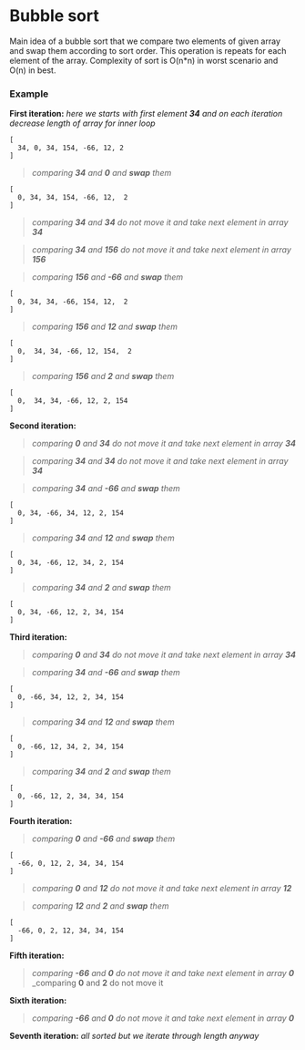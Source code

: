 # Bubble sort
Main idea of a bubble sort that we compare two elements of given array and swap them according to sort order. This operation is repeats for each element of the array.
Complexity of sort is O(n*n) in worst scenario and O(n) in best.

### Example
__First iteration:__
_here we starts with first element __34__ and on each iteration decrease length of array for inner loop_
```
[
  34, 0, 34, 154, -66, 12, 2
]
```

>_comparing __34__ and __0__ and __swap__ them_
```
[
  0, 34, 34, 154, -66, 12,  2
]
```
>_comparing __34__ and __34__ do not move it and take next element in array __34___ 

>_comparing __34__ and __156__ do not move it and take next element in array __156___ 

>_comparing __156__ and __-66__ and __swap__ them_ 
```
[
  0, 34, 34, -66, 154, 12,  2
]
```
>_comparing __156__ and __12__ and __swap__ them_ 

```
[
  0,  34, 34, -66, 12, 154,  2
]
```
>_comparing __156__ and __2__ and __swap__ them_ 

```
[
  0,  34, 34, -66, 12, 2, 154
]
```
__Second iteration:__
>_comparing __0__ and __34__ do not move it and take next element in array __34___

>_comparing __34__ and __34__ do not move it and take next element in array __34___ 

>_comparing __34__ and __-66__ and __swap__ them_ 

```
[
  0, 34, -66, 34, 12, 2, 154
]
```
>_comparing __34__ and __12__ and __swap__ them_ 

```
[
  0, 34, -66, 12, 34, 2, 154
]
```
>_comparing __34__ and __2__ and __swap__ them_ 

```
[
  0, 34, -66, 12, 2, 34, 154
]
```
__Third iteration:__
>_comparing __0__ and __34__ do not move it and take next element in array __34___

>_comparing __34__ and __-66__ and __swap__ them_ 

```
[
  0, -66, 34, 12, 2, 34, 154
]
```
>_comparing __34__ and __12__ and __swap__ them_ 
```
[
  0, -66, 12, 34, 2, 34, 154
]
```
>_comparing __34__ and __2__ and __swap__ them_ 
```
[
  0, -66, 12, 2, 34, 34, 154
]
```
__Fourth iteration:__
>_comparing __0__ and __-66__ and __swap__ them_ 
```
[
  -66, 0, 12, 2, 34, 34, 154
]
```
>_comparing __0__ and __12__ do not move it and take next element in array __12___

>_comparing __12__ and __2__ and __swap__ them_ 

```
[
  -66, 0, 2, 12, 34, 34, 154
]
```
__Fifth iteration:__
>_comparing __-66__ and __0__ do not move it and take next element in array __0___
>_comparing __0__ and __2__ do not move it

__Sixth iteration:__
>_comparing __-66__ and __0__ do not move it and take next element in array __0___

__Seventh iteration:__
_all sorted but we iterate through length anyway_
